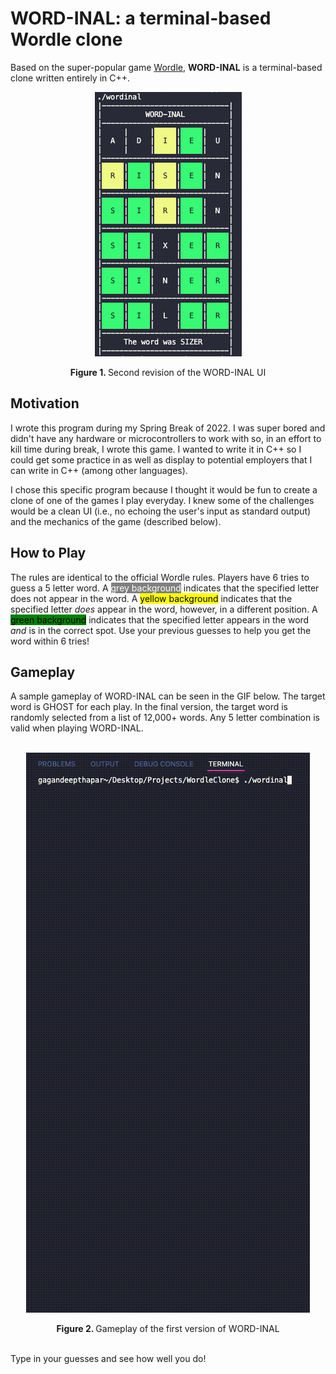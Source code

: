 # **WORD-INAL**: a terminal-based Wordle clone
Based on the super-popular game [Wordle](https://www.nytimes.com/games/wordle/index.html), **WORD-INAL** is a terminal-based clone written entirely in C++.

<p align="center">
  <img src="./media/rev2_UI.png">
</p>

<div align="center"> <strong> Figure 1. </strong> Second revision of the WORD-INAL UI</div>


## **Motivation**
I wrote this program during my Spring Break of 2022. I was super bored and didn't have any hardware or microcontrollers to work with so, in an effort to kill time during break, I wrote this game. I wanted to write it in C++ so I could get some practice in as well as display to potential employers that I can write in C++ (among other languages). 

I chose this specific program because I thought it would be fun to create a clone of one of the games I play everyday. I knew some of the challenges would be a clean UI (i.e., no echoing the user's input as standard output) and the mechanics of the game (described below). 

## **How to Play**
The rules are identical to the official Wordle rules. Players have 6 tries to guess a 5 letter word. A 
 <span style="color:white;background-color:grey">grey background</span>
 indicates that the specified letter does not appear in the word. A
 <span style="color:black;background-color:yellow">yellow background</span>
 indicates that the specified letter *does* appear in the word, however, in a different position. A
 <span style="color:black;background-color:green">green background</span>
 indicates that the specified letter appears in the word *and* is in the correct spot. Use your previous guesses to help you get the word within 6 tries!

## **Gameplay**
A sample gameplay of WORD-INAL can be seen in the GIF below. The target word is GHOST for each play. In the final version, the target word is randomly selected from a list of 12,000+ words. Any 5 letter combination is valid when playing WORD-INAL.<br><br>

<p align="center">
  <img src="./media/rev2gif.gif">
</p>

<div align="center"> <strong> Figure 2. </strong> Gameplay of the first version of WORD-INAL</div>


<br>Type in your guesses and see how well you do!<br><br>